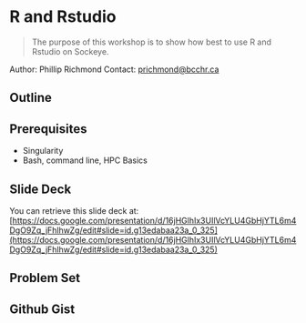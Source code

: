 # R and Rstudio

> The purpose of this workshop is to show how best to use R and Rstudio on Sockeye.

Author: Phillip Richmond 
Contact: prichmond@bcchr.ca


## Outline


## Prerequisites
- Singularity
- Bash, command line, HPC Basics

## Slide Deck

You can retrieve this slide deck at: [https://docs.google.com/presentation/d/16jHGlhIx3UIlVcYLU4GbHjYTL6m4DgO9Zq_jFhlhwZg/edit#slide=id.g13edabaa23a_0_325](https://docs.google.com/presentation/d/16jHGlhIx3UIlVcYLU4GbHjYTL6m4DgO9Zq_jFhlhwZg/edit#slide=id.g13edabaa23a_0_325)

## Problem Set


## Github Gist





